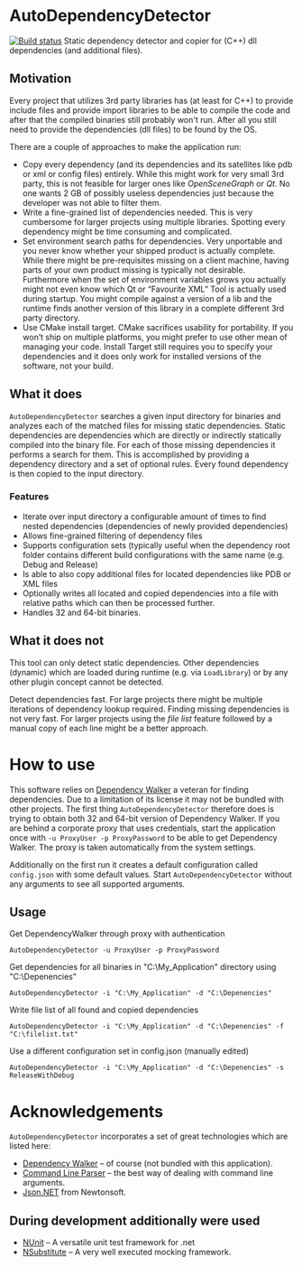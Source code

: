 # AutoDependencyDetector
[![Build status](https://ci.appveyor.com/api/projects/status/jd0t5yk6cengkel6/branch/master?svg=true)](https://ci.appveyor.com/project/Seikilos/autodependencydetector/branch/master)
Static dependency detector and copier for (C++) dll dependencies (and additional files).

## Motivation
Every project that utilizes 3rd party libraries has (at least for C++) to provide include files and provide import libraries to be able to compile the code and after that the compiled binaries still probably won't run. After all you still need to provide the dependencies (dll files) to be found by the OS.

There are a couple of approaches to make the application run:
* Copy every dependency (and its dependencies and its satellites like pdb or xml or config files) entirely. While this might work for very small 3rd party, this is not feasible for larger ones like *OpenSceneGraph* or *Qt*. No one wants 2 GB of possibly useless dependencies just because the developer was not able to filter them.
* Write a fine-grained list of dependencies needed. This is very cumbersome for larger projects using multiple libraries. Spotting every dependency might be time consuming and complicated.
* Set environment search paths for dependencies. Very unportable and you never know whether your shipped product is actually complete. While there might be pre-requisites missing on a client machine, having parts of your own product missing is typically not desirable. Furthermore when the set of environment variables grows you actually might not even know which Qt or “Favourite XML” Tool is actually used during startup. You might compile against a version of a lib and the runtime finds another version of this library in a complete different 3rd party directory.
* Use CMake install target. CMake sacrifices usability for portability. If you won’t ship on multiple platforms, you might prefer to use other mean of managing your code. Install Target still requires you to specify your dependencies and it does only work for installed versions of the software, not your build. 

## What it does
`AutoDependencyDetector` searches a given input directory for binaries and analyzes each of the matched files for missing static dependencies. Static dependencies are dependencies which are directly or indirectly statically compiled into the binary file.
For each of those missing dependencies it performs a search for them. This is accomplished by providing a dependency directory and a set of optional rules. Every found dependency is then copied to the input directory.

### Features
* Iterate over input directory a configurable amount of times to find nested dependencies (dependencies of newly provided dependencies)
* Allows fine-grained filtering of dependency files
* Supports configuration sets (typically useful when the dependency root folder contains different build configurations with the same name (e.g. Debug and Release)
* Is able to also copy additional files for located dependencies like PDB or XML files
* Optionally writes all located and copied dependencies into a file with relative paths which can then be processed further.
* Handles 32 and 64-bit binaries.

## What it does not
This tool can only detect static dependencies. Other dependencies (dynamic) which are loaded during runtime (e.g. via `LoadLibrary`) or by any other plugin concept cannot be detected.

Detect dependencies fast. For large projects there might be multiple iterations of dependency lookup required. Finding missing dependencies is not very fast. For larger projects using the *file list* feature followed by a manual copy of each line might be a better approach.

# How to use
This software relies on [Dependency Walker]( http://www.dependencywalker.com/) a veteran for finding dependencies. Due to a limitation of its license it may not be bundled with other projects. The first thing `AutoDependencyDetector` therefore does is trying to obtain both 32 and 64-bit version of Dependency Walker. If you are behind a corporate proxy that uses credentials, start the application once with `-u ProxyUser -p ProxyPassword` to be able to get Dependency Walker. The proxy is taken automatically from the system settings.

Additionally on the first run it creates a default configuration called `config.json` with some default values. Start `AutoDependencyDetector` without any arguments to see all supported arguments.

## Usage

Get DependencyWalker through proxy with authentication

`AutoDependencyDetector -u ProxyUser -p ProxyPassword`

Get dependencies for all binaries in "C:\My_Application" directory using "C:\Depenencies"

`AutoDependencyDetector -i "C:\My_Application" -d "C:\Depenencies"`

Write file list of all found and copied dependencies

`AutoDependencyDetector -i "C:\My_Application" -d "C:\Depenencies" -f "C:\filelist.txt"`

Use a different configuration set in config.json (manually edited)

`AutoDependencyDetector -i "C:\My_Application" -d "C:\Depenencies" -s ReleaseWithDebug`



# Acknowledgements
`AutoDependencyDetector` incorporates a set of great technologies which are listed here:
* [Dependency Walker]( http://www.dependencywalker.com/) – of course (not bundled with this application).
* [Command Line Parser](https://github.com/gsscoder/commandline) – the best way of dealing with command line arguments.
* [Json.NET]( http://www.newtonsoft.com/json) from Newtonsoft. 

## During development additionally were used
* [NUnit](https://github.com/nunit/nunit) – A versatile unit test framework for .net
* [NSubstitute](http://nsubstitute.github.io) – A very well executed mocking framework.


